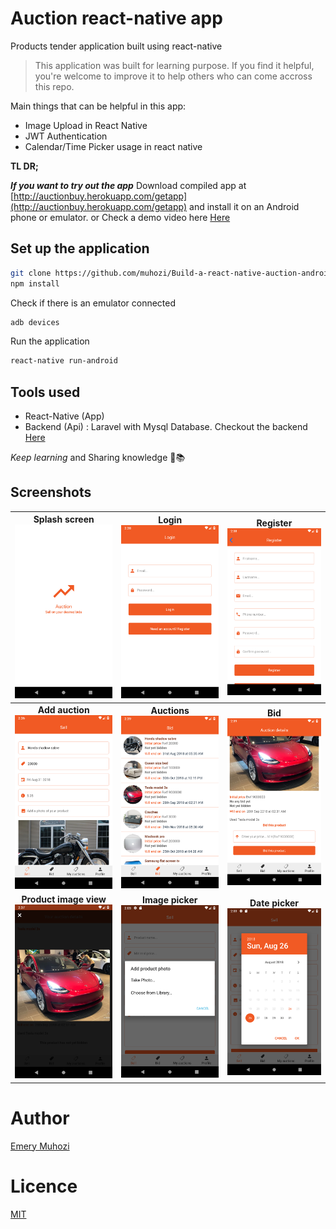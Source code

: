# Auction react-native app
Products tender application built using react-native

> This application was built for learning purpose. If you find it helpful, you're welcome to improve it to help others who can come accross this repo.

Main things that can be helpful in this app:

- Image Upload in React Native
- JWT Authentication
- Calendar/Time Picker usage in react native

**TL DR;**

***If you want to try out the app*** Download compiled app at [http://auctionbuy.herokuapp.com/getapp](http://auctionbuy.herokuapp.com/getapp) and install it on an Android phone or emulator. or Check a demo video here [Here](https://www.youtube.com/watch?v=o7fmp9SXaiE)

## Set up the application

```sh
git clone https://github.com/muhozi/Build-a-react-native-auction-android-app Auction
npm install
```

Check if there is an emulator connected

```sh
adb devices
```

Run the application

```sh
react-native run-android
```

## Tools used

* React-Native (App)
* Backend (Api) : Laravel with Mysql Database. Checkout the backend [Here](https://github.com/muhozi/auction-application)

*Keep learning* and Sharing knowledge 📖📚

## Screenshots

| **Splash screen** ![SplashScreen](./screenshots/SplashScreen.png) |         **Login** ![login](./screenshots/login.png)          |   **Register** ![register](./screenshots/register.png)    |
| :----------------------------------------------------------: | :----------------------------------------------------------: | :-------------------------------------------------------: |
|  **Add auction**![addAuction](./screenshots/addAuction.png)  |     **Auctions** ![auctions](./screenshots/auctions.png)     |           **Bid** ![bid](./screenshots/bid.png)           |
| **Product image view** ![imageView](./screenshots/imageView.png) | **Image picker** ![ImagePicker](./screenshots/pickImage.png) | **Date picker** ![datePicker](./screenshots/pickDate.png) |



# Author

[Emery Muhozi](https://twitter.com/EmeryMuhozi)

# Licence

[MIT](http://opensource.org/licenses/mit-license.html)





 